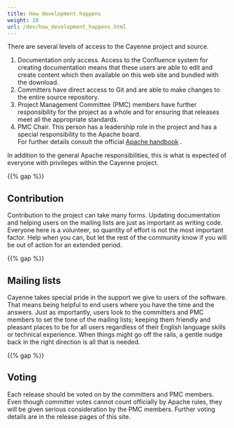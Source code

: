 ```yaml
---
title: How development happens
weight: 10
url: /dev/how_development_happens.html
---
```


There are several levels of access to the Cayenne project and source.

1. Documentation only access. Access to the Confluence system for creating
documentation means that these users are able to edit and create content
which then available on this web site and bundled with the download.
1. Committers have direct access to Git and are able to make changes to the
entire source repository.
1. Project Management Committee (PMC) members have further responsibility
for the project as a whole and for ensuring that releases meet all the
appropriate standards.
1. PMC Chair. This person has a leadership role in the project and has a
special responsibility to the Apache board.  
For further details consult the official [Apache handbook](http://www.apache.org/foundation/how-it-works.html#roles)
.

In addition to the general Apache responsibilities, this is what is
expected of everyone with privileges within the Cayenne project.

{{% gap %}}

## Contribution
Contribution to the project can take many forms. Updating documentation and
helping users on the mailing lists are just as important as writing code.
Everyone here is a volunteer, so quantity of effort is not the most
important factor. Help when you can, but let the rest of the community know
if you will be out of action for an extended period.

{{% gap %}} 

## Mailing lists
Cayenne takes special pride in the support we give to users of the
software. That means being helpful to end users where you have the time and
the answers. Just as importantly, users look to the committers and PMC
members to set the tone of the mailing lists; keeping them friendly and
pleasant places to be for all users regardless of their English language
skills or technical experience. When things might go off the rails, a
gentle nudge back in the right direction is all that is needed.

{{% gap %}} 

## Voting
Each release should be voted on by the committers and PMC members. Even
though committer votes cannot count officially by Apache rules, they will
be given serious consideration by the PMC members. Further voting details
are in the release pages of this site.

